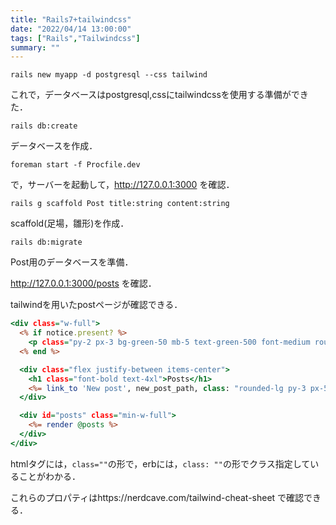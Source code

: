 ```yaml
---
title: "Rails7+tailwindcss"
date: "2022/04/14 13:00:00"
tags: ["Rails","Tailwindcss"]
summary: ""
---
```



```:bash
rails new myapp -d postgresql --css tailwind
```

これで，データベースはpostgresql,cssにtailwindcssを使用する準備ができた．

```:bash
rails db:create
```

データベースを作成．

```:bash
foreman start -f Procfile.dev
```

で，サーバーを起動して，http://127.0.0.1:3000 を確認．

```:bash
rails g scaffold Post title:string content:string
```

scaffold(足場，雛形)を作成．

```:bash
rails db:migrate
```

Post用のデータベースを準備．

http://127.0.0.1:3000/posts を確認．

tailwindを用いたpostページが確認できる．


```ruby:app/views/posts/index.html.erb
<div class="w-full">
  <% if notice.present? %>
    <p class="py-2 px-3 bg-green-50 mb-5 text-green-500 font-medium rounded-lg inline-block" id="notice"><%= notice %></p>
  <% end %>

  <div class="flex justify-between items-center">
    <h1 class="font-bold text-4xl">Posts</h1>
    <%= link_to 'New post', new_post_path, class: "rounded-lg py-3 px-5 bg-blue-600 text-white block font-medium" %>
  </div>

  <div id="posts" class="min-w-full">
    <%= render @posts %>
  </div>
</div>
```

htmlタグには，```class=""```の形で，erbには，```class: ""```の形でクラス指定していることがわかる．

これらのプロパティはhttps://nerdcave.com/tailwind-cheat-sheet で確認できる．



